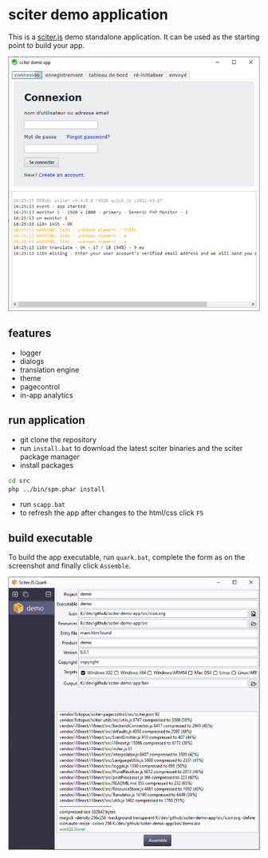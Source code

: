 # sciter demo application

This is a [sciter.js](https://sciter.com/) demo standalone application.
It can be used as the starting point to build your app.

![sciter demo app screenshot](screenshot.png)

## features

- logger
- dialogs
- translation engine
- theme
- pagecontrol
- in-app analytics

## run application

- git clone the repository
- run `install.bat` to download the latest sciter binaries and the sciter package manager
- install packages

```sh
cd src
php ../bin/spm.phar install
```

- run `scapp.bat`
- to refresh the app after changes to the html/css click `F5`

## build executable

To build the app executable, run `quark.bat`, complete the form as on the screenshot and finally click `Assemble`.

![quark screenshot](quark.png)
